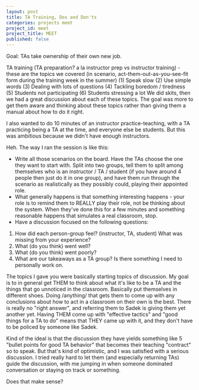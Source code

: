 ```yaml
---
layout: post
title: TA Training, Dos and Don'ts
categories: projects meet
project_id: meet
project_title: MEET
published: false
---
```


Goal: TAs take ownership of their own new job. 

TA training (TA preparation? a la instructor prep vs instructor training) - these are the topics we covered (in scenario, act-them-out-as-you-see-fit form during the training week in the summer)
(1) Speak slow
(2) Use simple words
(3) Dealing with lots of questions
(4) Tackling boredom / tiredness
(5) Students not participating
(6) Students stressing a lot
We did skits, then we  had a great discussion about each of these topics. The goal was more to get them aware and thinking about these topics rather than giving them a manual about how to do it right.

I also wanted to do 10 minutes of an instructor practice-teaching, with a TA practicing being a TA at the time, and everyone else be students. But this was ambitious because we didn't have enough instructors.

Heh. The way I ran the session is like this: 
* Write all those scenarios on the board. Have the TAs choose the one they want to start with. Split into two groups, tell them to split among themselves who is an instructor / TA / student (if you have around 4 people then just do it in one group), and have them run through the scenario as realistically as they possibly could, playing their appointed role. 
* What generally happens is that something interesting happens - your role is to remind them to REALLY play their role, not be thinking about the system. When they've done this for a few minutes and something reasonable happens that simulates a real classroom, stop. 
* Have a discussion focused on the following questions: 
1) How did each person-group feel? (instructor, TA, student) What was missing from your experience? 
2) What (do you think) went well?
3) What (do you think) went poorly?
4) What are our takeaways as a TA group? Is there something I need to personally work on.

The topics I gave you were basically starting topics of discussion. My goal is to in general get THEM to think about what it's like to be a TA and the things that go unnoticed in the classroom. Basically put themselves in different shoes. Doing /anything/ that gets them to come up with any conclusions about how to act in a classroom on their own is the best. There is really no "right answer", and referring them to Sadek is giving them yet another yet. Having THEM come up with "effective tactics" and "good things for a TA to do" means that THEY came up with it, and they don't have to be policed by someone like Sadek. 

Kind of the ideal is that the discussion they have yields something like 5 "bullet points for good TA behavior" that becomes their teaching "contract" so to speak. But that's kind of optimistic, and I was satisfied with a serious discussion. I tried really hard to let them (and especially returning TAs) guide the discussion, with me jumping in when someone dominated conversation or staying on track or something.

Does that make sense?